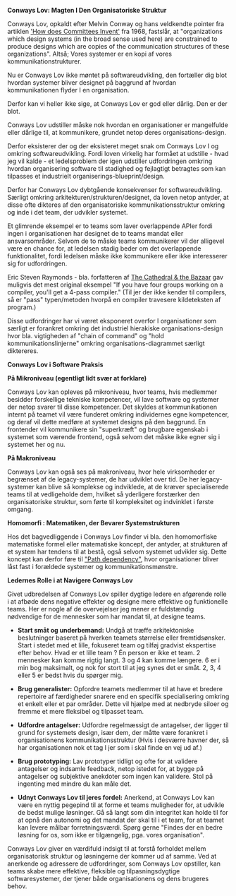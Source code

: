 [//]: # "title: Conway om og om igen."
[//]: # "slug: conway-om-og-om-igen"
[//]: # "pubDate: 18/12/2021 12:01"
[//]: # "lastModified: 14/12/2023 13:07"
[//]: # "excerpt: "
[//]: # "categories: organisation, ledelse"
[//]: # "isPublished: true"


**Conways Lov: Magten I Den Organisatoriske Struktur**

Conways Lov, opkaldt efter Melvin Conway og hans veldkendte pointer fra artiklen ['How does Committees Invent'](https://www.melconway.com/Home/pdf/committees.pdf) fra 1968, fastslår, at "organizations which design systems (in the broad sense used here) are constrained to produce designs which are copies of the communication structures of these organizations". Altså; Vores systemer er en kopi af vores kommunikationstrukturer.

Nu er Conways Lov ikke møntet på softwareudvikling, den fortæller dig blot hvordan systemer bliver designet på baggrund af hvordan kommunikationen flyder I en organisation. 

Derfor kan vi heller ikke sige, at Conways Lov er god eller dårlig. Den er der blot.

Conways Lov udstiller måske nok hvordan en organisationer er mangelfulde eller dårlige til, at kommunikere, grundet netop deres organisations-design. 

Derfor eksisterer der og der eksisteret meget snak om Conways Lov I og omkring softwareudvikling. Fordi loven virkelig har formået at udstille - hvad jeg vil kalde - et ledelsproblem der igen udstiller udfordringen omkring hvordan organisering software til stadighed og fejlagtigt betragtes som kan tilpasses et industrielt organiserings-blueprint/design.

Derfor har Conways Lov dybtgående konsekvenser for softwareudvikling. Særligt omkring arkitekturen/strukturen/designet, da loven netop antyder, at disse ofte dikteres af den organisatoriske kommunikationsstruktur omkring og inde i det team, der udvikler systemet.

Et glimrende eksempel er to teams som laver overlappende APIer fordi ingen i organisationen har designet de to teams mandat eller ansvarsområder. Selvom de to måske teams kommunikerer vil der alligevel være en chance for, at ledelsen stadig beder om det overlappende funktionalitet, fordi ledelsen måske ikke kommunikere eller ikke interesserer sig for udfordringen.

Eric Steven Raymonds - bla. forfatteren af [The Cathedral & the Bazaar](https://www.amazon.com/Cathedral-Bazaar-Musings-Accidental-Revolutionary/dp/0596001088) gav muligvis det mest original eksempel "If you have four groups working on a compiler, you'll get a 4-pass compiler." (Til jer der ikke kender til compilers, så er "pass" typen/metoden hvorpå en compiler travesere kildeteksten af program.)

Disse udfordringer har vi været eksponeret overfor I organisationer som særligt er forankret omkring det  industriel hierakiske organisations-design hvor bla. vigtigheden af "chain of command" og "hold kommunikationslinjerne" omkring organisations-diagrammet særligt diktereres.

**Conways Lov i Software Praksis**

**På Mikroniveau (egentligt lidt svær at forklare)**

Conways Lov kan opleves på mikroniveau, hvor teams, hvis medlemmer besidder forskellige tekniske kompetencer, vil lave software og systemer der netop svarer til disse kompetencer. Det skyldes at kommunikationen internt på teamet vil være funderet omkring individernes egne kompetencer, og deraf vil dette medføre at systemet designs på den baggrund. En frontender vil kommunikere sin "superkræft" og brugbare egenskab i systemet som værende frontend, også selvom det måske ikke egner sig i systemet her og nu.

**På Makroniveau**

Conways Lov kan også ses på makroniveau, hvor hele virksomheder er begrænset af de legacy-systemer, de har udviklet over tid. De her legacy-systemer kan blive så komplekse og indviklede, at de kræver specialiserede teams til at vedligeholde dem, hvilket så yderligere forstærker den organisatoriske struktur, som førte til kompleksitet og indvinklet i første omgang.

**Homomorfi : Matematiken, der Bevarer Systemstrukturen**

Hos det bagvedliggende i Conways Lov finder vi bla. den homomorfiske matematiske formel eller matematiske koncept, der antyder, at strukturen af et system har tendens til at bestå, også selvom systemet udvikler sig. Dette koncept kan derfor føre til ["Path dependency"](https://en.wikipedia.org/wiki/Path_dependence), hvor organisationer bliver låst fast i forældede systemer og kommunikationsmønstre.

**Ledernes Rolle i at Navigere Conways Lov**

Givet udbredelsen af Conways Lov spiller dygtige ledere en afgørende rolle i at afbøde dens negative effekter og designe mere effektive og funktionelle teams. Her er nogle af de overvejelser jeg mener er fuldstændig nødvendige for de mennesker som har mandat til, at designe teams.

* **Start småt og underbemand:** Undgå at træffe arkitektoniske beslutninger baseret på hverken teamets størrelse eller fremtidsønsker. Start i stedet med et lille, fokuseret team og tilføj gradvist ekspertise efter behov. Hvad er et lille team ? Én person er ikke et team. 2 mennesker kan komme rigtig langt. 3 og 4 kan komme længere. 6 er i min bog maksimalt, og nok for stort til at jeg synes det er småt. 2, 3, 4 eller 5 er bedst hvis du spørger mig.

* **Brug generalister:** Opfordre teamets medlemmer til at have et bredere repertoire af færdigheder snarere end en specifik specialisering omkring et enkelt eller et par områder. Dette vil hjælpe med at nedbryde siloer og fremme et mere fleksibel og tilpasset team.

* **Udfordre antagelser:** Udfordre regelmæssigt de antagelser, der ligger til grund for systemets design, især dem, der måtte være forankret i organisationens kommunikationsstruktur (Hvis i desværre havner der, så har organisationen nok et tag I jer som i skal finde en vej ud af.)

* **Brug prototyping:** Lav prototyper tidligt og ofte for at validere antagelser og indsamle feedback, netop istedet for, at bygge på antagelser og subjektive anekdoter som ingen kan validere. Stol på ingenting med mindre du kan måle det.

* **Udnyt Conways Lov til jeres fordel:** Anerkend, at Conways Lov kan være en nyttig pegepind til at forme et teams muligheder for, at udvikle de bedst mulige løsninger. Gå så langt som din integritet kan holde til for at opnå den autonomi og det mandat der skal til i et team, for at teamet kan levere målbar forretningsværdi. Spørg gerne "Findes der en bedre løsning for os, som ikke er tilgængelig, pga. vores organisation".

Conways Lov giver en værdifuld indsigt til at forstå forholdet mellem organisatorisk struktur og løsningerne der kommer ud af samme. Ved at anerkende og adressere de udfordringer, som Conways Lov opstiller, kan teams skabe mere effektive, fleksible og tilpasningsdygtige softwaresystemer, der tjener både organisationens og dens brugeres behov.
